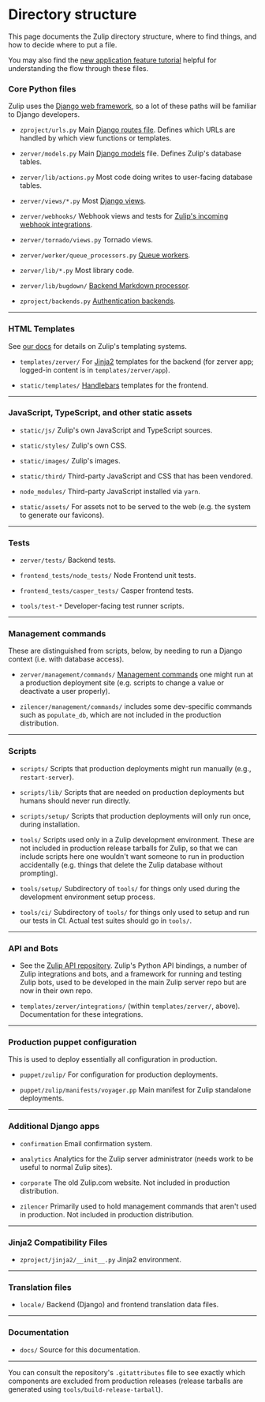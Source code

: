 # Directory structure

This page documents the Zulip directory structure, where to find
things, and how to decide where to put a file.

You may also find the [new application feature
tutorial](../tutorials/new-feature-tutorial.md) helpful for understanding the
flow through these files.

### Core Python files

Zulip uses the [Django web
framework](https://docs.djangoproject.com/en/1.8/), so a lot of these
paths will be familiar to Django developers.

* `zproject/urls.py` Main
  [Django routes file](https://docs.djangoproject.com/en/1.8/topics/http/urls/).
  Defines which URLs are handled by which view functions or templates.

* `zerver/models.py` Main
  [Django models](https://docs.djangoproject.com/en/1.8/topics/db/models/)
  file.  Defines Zulip's database tables.

* `zerver/lib/actions.py` Most code doing writes to user-facing database tables.

* `zerver/views/*.py` Most [Django views](https://docs.djangoproject.com/en/1.8/topics/http/views/).

* `zerver/webhooks/` Webhook views and tests for [Zulip's incoming webhook integrations](
  https://zulipchat.com/api/incoming-webhooks-overview).

* `zerver/tornado/views.py` Tornado views.

* `zerver/worker/queue_processors.py` [Queue workers](../subsystems/queuing.md).

* `zerver/lib/*.py` Most library code.

* `zerver/lib/bugdown/` [Backend Markdown processor](../subsystems/markdown.md).

* `zproject/backends.py` [Authentication backends](https://docs.djangoproject.com/en/1.8/topics/auth/customizing/).

-------------------------------------------------------------------

### HTML Templates

See [our docs](../subsystems/html-css.md) for details on Zulip's
templating systems.

* `templates/zerver/` For [Jinja2](http://jinja.pocoo.org/) templates
  for the backend (for zerver app; logged-in content is in `templates/zerver/app`).

* `static/templates/` [Handlebars](https://handlebarsjs.com/) templates for the frontend.

----------------------------------------

### JavaScript, TypeScript, and other static assets

* `static/js/` Zulip's own JavaScript and TypeScript sources.

* `static/styles/` Zulip's own CSS.

* `static/images/` Zulip's images.

* `static/third/` Third-party JavaScript and CSS that has been vendored.

* `node_modules/` Third-party JavaScript installed via `yarn`.

* `static/assets/` For assets not to be served to the web (e.g. the system to
                   generate our favicons).

-----------------------------------------------------------------------

### Tests

* `zerver/tests/` Backend tests.

* `frontend_tests/node_tests/` Node Frontend unit tests.

* `frontend_tests/casper_tests/` Casper frontend tests.

* `tools/test-*` Developer-facing test runner scripts.

-----------------------------------------------------

### Management commands

These are distinguished from scripts, below, by needing to run a
Django context (i.e. with database access).

* `zerver/management/commands/`
  [Management commands](../subsystems/management-commands.md) one might run at a
  production deployment site (e.g. scripts to change a value or
  deactivate a user properly).

* `zilencer/management/commands/` includes some dev-specific
   commands such as `populate_db`, which are not included in
   the production distribution.

---------------------------------------------------------------

### Scripts

* `scripts/` Scripts that production deployments might run manually
  (e.g., `restart-server`).

* `scripts/lib/` Scripts that are needed on production deployments but
  humans should never run directly.

* `scripts/setup/` Scripts that production deployments will only run
  once, during installation.

* `tools/` Scripts used only in a Zulip development environment.
  These are not included in production release tarballs for Zulip, so
  that we can include scripts here one wouldn't want someone to run in
  production accidentally (e.g. things that delete the Zulip database
  without prompting).

* `tools/setup/` Subdirectory of `tools/` for things only used during
  the development environment setup process.

* `tools/ci/` Subdirectory of `tools/` for things only used to
  setup and run our tests in CI.  Actual test suites should
  go in `tools/`.

---------------------------------------------------------

### API and Bots

* See the [Zulip API repository](https://github.com/zulip/python-zulip-api).
  Zulip's Python API bindings, a number of Zulip integrations and
  bots, and a framework for running and testing Zulip bots, used to be
  developed in the main Zulip server repo but are now in their own repo.

* `templates/zerver/integrations/` (within `templates/zerver/`, above).
  Documentation for these integrations.

-------------------------------------------------------------------------

### Production puppet configuration

This is used to deploy essentially all configuration in production.

* `puppet/zulip/` For configuration for production deployments.

* `puppet/zulip/manifests/voyager.pp` Main manifest for Zulip standalone deployments.

-----------------------------------------------------------------------

### Additional Django apps

* `confirmation` Email confirmation system.

* `analytics` Analytics for the Zulip server administrator (needs work to
  be useful to normal Zulip sites).

* `corporate` The old Zulip.com website.  Not included in production
  distribution.

* `zilencer` Primarily used to hold management commands that aren't
  used in production.  Not included in production distribution.

-----------------------------------------------------------------------

### Jinja2 Compatibility Files

* `zproject/jinja2/__init__.py` Jinja2 environment.

-----------------------------------------------------------------------

### Translation files

* `locale/` Backend (Django) and frontend translation data files.

-----------------------------------------------------------------------

### Documentation

*  `docs/`        Source for this documentation.

--------------------------------------------------------------

You can consult the repository's `.gitattributes` file to see exactly
which components are excluded from production releases (release
tarballs are generated using `tools/build-release-tarball`).
